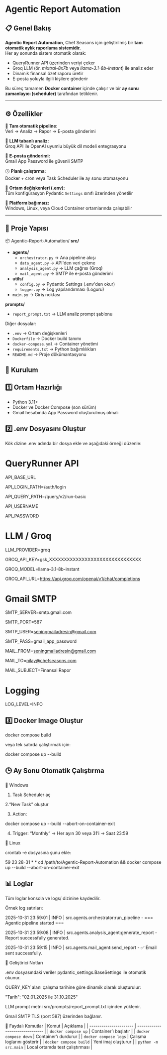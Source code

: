 # Agentic Report Automation

## 📋 Genel Bakış

**Agentic Report Automation**, Chef Seasons için geliştirilmiş bir **tam otomatik aylık raporlama sistemidir.**  
Her ay sonunda sistem otomatik olarak:

- QueryRunner API üzerinden veriyi çeker
- Groq LLM (ör. _mixtral-8x7b_ veya _llama-3.1-8b-instant_) ile analiz eder
- Dinamik finansal özet raporu üretir
- E-posta yoluyla ilgili kişilere gönderir

Bu süreç tamamen **Docker container** içinde çalışır ve bir **ay sonu zamanlayıcı (scheduler)** tarafından tetiklenir.

---

## ⚙️ Özellikler

🔄 **Tam otomatik pipeline:**  
Veri → Analiz → Rapor → E-posta gönderimi

🤖 **LLM tabanlı analiz:**  
Groq API ile OpenAI uyumlu büyük dil modeli entegrasyonu

📧 **E-posta gönderimi:**  
Gmail App Password ile güvenli SMTP

🕒 **Planlı çalıştırma:**  
Docker + cron veya Task Scheduler ile ay sonu otomasyonu

🧩 **Ortam değişkenleri (.env):**  
Tüm konfigürasyon Pydantic `Settings` sınıfı üzerinden yönetilir

🧱 **Platform bağımsız:**  
Windows, Linux, veya Cloud Container ortamlarında çalışabilir

---

## 📁 Proje Yapısı

📦 Agentic-Report-Automation/
**src/**

- **agents/**
  - `orchestrator.py` → Ana pipeline akışı
  - `data_agent.py` → API'den veri çekme
  - `analysis_agent.py` → LLM çağrısı (Groq)
  - `mail_agent.py` → SMTP ile e-posta gönderimi
- **utils/**
  - `config.py` → Pydantic Settings (.env'den okur)
  - `logger.py` → Log yapılandırması (Loguru)
- `main.py` → Giriş noktası

**prompts/**

- `report_prompt.txt` → LLM analiz prompt şablonu

Diğer dosyalar:

- `.env` → Ortam değişkenleri
- `Dockerfile` → Docker build tanımı
- `docker-compose.yml` → Container yönetimi
- `requirements.txt` → Python bağımlılıkları
- `README.md` → Proje dökümantasyonu

## 🔧 Kurulum

## 1️⃣ Ortam Hazırlığı

- Python 3.11+
- Docker ve Docker Compose (son sürüm)
- Gmail hesabında App Password oluşturulmuş olmalı

## 2️⃣ .env Dosyasını Oluştur

Kök dizine .env adında bir dosya ekle ve aşağıdaki örneği düzenle:

# QueryRunner API

API_BASE_URL

API_LOGIN_PATH=/auth/login

API_QUERY_PATH=/query/v2/run-basic

API_USERNAME

API_PASSWORD

# LLM / Groq

LLM_PROVIDER=groq

GROQ_API_KEY=gsk_XXXXXXXXXXXXXXXXXXXXXXXXXXXXXXX

GROQ_MODEL=llama-3.1-8b-instant

GROQ_API_URL=https://api.groq.com/openai/v1/chat/completions

# Gmail SMTP

SMTP_SERVER=smtp.gmail.com

SMTP_PORT=587

SMTP_USER=seningmailadresin@gmail.com

SMTP_PASS=gmail_app_password

MAIL_FROM=seningmailadresin@gmail.com

MAIL_TO=nilay@chefseasons.com

MAIL_SUBJECT=Finansal Rapor

# Logging

LOG_LEVEL=INFO

## 3️⃣ Docker Image Oluştur

docker compose build

veya tek satırda çalıştırmak için:

docker compose up --build

## 🕒 Ay Sonu Otomatik Çalıştırma

🔹 Windows

1. Task Scheduler aç

2.“New Task” oluştur

3. Action:

docker compose up --build --abort-on-container-exit

4. Trigger:
   “Monthly” → Her ayın 30 veya 31’i → Saat 23:59

🔹 Linux

crontab -e dosyasına şunu ekle:

59 23 28-31 \* \* cd /path/to/Agentic-Report-Automation && docker compose up --build --abort-on-container-exit

## 📊 Loglar

Tüm loglar konsola ve logs/ dizinine kaydedilir.

Örnek log satırları:

2025-10-31 23:59:01 | INFO | src.agents.orchestrator:run_pipeline - === Agentic pipeline started ===

2025-10-31 23:59:08 | INFO | src.agents.analysis_agent:generate_report - Report successfully generated.

2025-10-31 23:59:15 | INFO | src.agents.mail_agent:send_report - ✅ Email sent successfully.

🧠 Geliştirici Notları

.env dosyasındaki veriler pydantic_settings.BaseSettings ile otomatik okunur.

QUERY_KEY alanı çalışma tarihine göre dinamik olarak oluşturulur:

"Tarih": "02.01.2025 ile 31.10.2025"

LLM prompt metni src/prompts/report_prompt.txt içinden yüklenir.

Gmail SMTP TLS (port 587) üzerinden bağlanır.

🧩 Faydalı Komutlar
| Komut | Açıklama |
| ---------------------- | ------------------------------- |
| `docker compose up` | Container’ı başlatır |
| `docker compose down` | Container’ı durdurur |
| `docker compose logs` | Çalışma loglarını gösterir |
| `docker compose build` | Yeni imaj oluşturur |
| `python -m src.main` | Local ortamda test çalıştırması |
